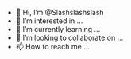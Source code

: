 - 👋 Hi, I’m @Slashslashslash
- 👀 I’m interested in ...
- 🌱 I’m currently learning ...
- 💞️ I’m looking to collaborate on ...
- 📫 How to reach me ...

<!---
Slashslashslash/Slashslashslash is a ✨ special ✨ repository because its `README.md` (this file) appears on your GitHub profile.
You can click the Preview link to take a look at your changes.
--->
